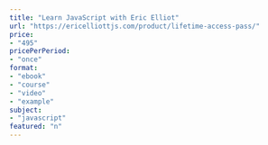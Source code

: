 ```yaml
---
title: "Learn JavaScript with Eric Elliot"
url: "https://ericelliottjs.com/product/lifetime-access-pass/"
price: 
- "495"
pricePerPeriod: 
- "once"
format: 
- "ebook"
- "course"
- "video"
- "example"
subject: 
- "javascript"
featured: "n"
---
```

